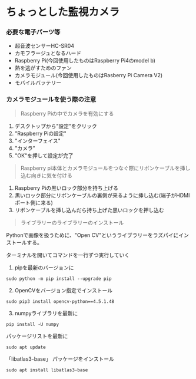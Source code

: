 # ちょっとした監視カメラ



### 必要な電子パーツ等

- 超音波センサーHC-SR04
- カモフラージュとなるハード
- Raspberry Pi(今回使用したものはRaspberry Pi4のmodel b)
- 熱を逃がすためのファン
- カメラモジュール(今回使用したものはRasberry Pi Camera V2)
- モバイルバッテリー


### カメラモジュールを使う際の注意


> Raspberry Piの中でカメラを有効にする

1. デスクトップから"設定"をクリック
1. "Raspberry Piの設定"
1. "インターフェイス"
1. "カメラ"
1. "OK"を押して設定が完了


> Raspberry pi本体とカメラモジュールをつなぐ際にリボンケーブルを挿し込む向きに気を付ける

1. Raspberry Piの黒いロック部分を持ち上げる
1. 黒いロック部分にリボンケーブルの裏側が来るように挿し込む(端子がHDMIポート側に来る)
1. リボンケーブルを挿し込んだら持ち上げた黒いロックを押し込む

> ライブラリーのライブラリーのインストール

Pythonで画像を扱うために、"Open CV"というライブラリーをラズパイにインストールする。

ターミナルを開いてコマンドを一行ずつ実行していく

1. pipを最新のバージョンに

`sudo python -m pip install --upgrade pip`

2. OpenCVをバージョン指定でインストール

`sudo pip3 install opencv-python==4.5.1.48`

3. numpyライブラリを最新に

`pip install -U numpy`

パッケージリストを最新に

`sudo apt update`

「libatlas3-base」 パッケージをインストール

`sudo apt install libatlas3-base`

